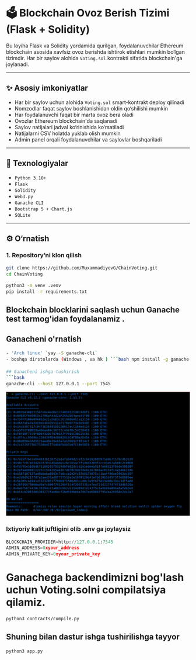 # 🗳️ Blockchain Ovoz Berish Tizimi (Flask + Solidity)

Bu loyiha Flask va Solidity yordamida qurilgan, foydalanuvchilar Ethereum blockchain asosida xavfsiz ovoz berishda ishtirok etishlari mumkin bo‘lgan tizimdir. Har bir saylov alohida `Voting.sol` kontrakti sifatida blockchain'ga joylanadi.

---

## ✨ Asosiy imkoniyatlar

- Har bir saylov uchun alohida `Voting.sol` smart-kontrakt deploy qilinadi
- Nomzodlar faqat saylov boshlanishidan oldin qo‘shilishi mumkin
- Har foydalanuvchi faqat bir marta ovoz bera oladi
- Ovozlar Ethereum blockchain'da saqlanadi
- Saylov natijalari  jadval ko‘rinishida ko‘rsatiladi
- Natijalarni CSV holatda yuklab olish mumkin
- Admin panel orqali foydalanuvchilar va saylovlar boshqariladi

---

## 🧱 Texnologiyalar

- `Python 3.10+`
- `Flask`
- `Solidity`
- `Web3.py`
- `Ganache CLI`
- `Bootstrap 5 + Chart.js`
- `SQLite`

---

## ⚙️ O‘rnatish

### 1. Repository’ni klon qilish

```bash
git clone https://github.com/MuxammadiyevG/ChainVoting.git
cd ChainVoting
```

```bash 
python3 -m venv .venv
pip install -r requirements.txt
```
## Blockchain blocklarini saqlash uchun Ganache test tarmog'idan foydalanamiz .

## Ganacheni o'rnatish
```bash
- 'Arch linux' `yay -S ganache-cli`
- boshqa dirstolarda (Windows , va hk ) ```bash npm install -g ganache-cli ```

## Ganacheni ishga tushirish
```bash
ganache-cli --host 127.0.0.1 --port 7545 
```
![alt text](image.png)

### Ixtiyoriy kalit juftligini olib .env ga joylaysiz

```python
BLOCKCHAIN_PROVIDER=http://127.0.0.1:7545
ADMIN_ADDRESS=0xyour_address
ADMIN_PRIVATE_KEY=0xyour_private_key
```

# Ganachega backendimizni bog'lash uchun Voting.solni compilatsiya qilamiz. 

```bash
python3 contracts/compile.py
```

## Shuning bilan dastur ishga tushirilishga tayyor 

```bash
python3 app.py
```